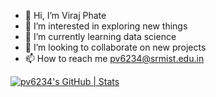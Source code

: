 - 👋 Hi, I’m Viraj Phate
- 👀 I’m interested in exploring new things
- 🌱 I’m currently learning data science
- 💞️ I’m looking to collaborate on new projects
- 📫 How to reach me pv6234@srmist.edu.in

<!---
pv6234/pv6234 is a ✨ special ✨ repository because its `README.md` (this file) appears on your GitHub profile.
You can click the Preview link to take a look at your changes.
--->
[![pv6234's GitHub | Stats](https://stats.quine.sh/pv6234/github?theme=dark)](https://quine.sh?utm_source=widgets&utm_campaign=pv6234)
